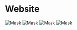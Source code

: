 # Website

![Mask](../master/github-readme/Screen00.png)
![Mask](../master/github-readme/Screen01.png)
![Mask](../master/github-readme/Screen02.png)
![Mask](../master/github-readme/Screen03.png)
